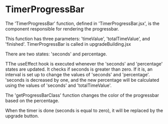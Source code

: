 # TimerProgressBar

The 'TimerProgressBar' function, defined in 'TimerProgressBar.jsx', is the component responsible for rendering the progressbar.

This function has three parameters: 'timeValue', 'totalTimeValue', and 'finished'. TimerProgressBar is called in upgradeBuilding.jsx

There are two states: 'seconds' and percentage. 

TThe useEffect hook is executed whenever the 'seconds' and 'percentage' states are updated. It checks if seconds is greater than zero. 
If it is, an interval is set up to change the values of 'seconds' and 'percentage'. 
'seconds is decreased by one, and the new percentage will be calculated using the values of 'seconds' and 'totalTimeValue'.

The 'getProgressBarClass' function changes the color of the progressbar based on the percentage.    

When the timer is done (seconds is equal to zero), it will be replaced by the upgrade button.